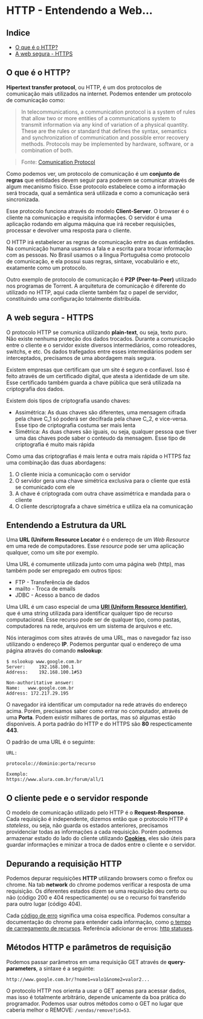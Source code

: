 # HTTP - Entendendo a Web...
## Indice

- [O que é o HTTP?](#o-que-é-o-http?)
- [A web segura - HTTPS](#a-web-segura-https)

## O que é o HTTP?

**Hipertext transfer protocol**, ou HTTP, é um dos protocolos de comunicação mais utilizados na internet. Podemos entender um protocolo de comunicação como:

> In telecommunications, a communication protocol is a system of rules that allow two or more entities of a communications system to transmit information via any kind of variation of a physical quantity. These are the rules or standard that defines the syntax, semantics and synchronization of communication and possible error recovery methods. Protocols may be implemented by hardware, software, or a combination of both.

> Fonte: [Comunication Protocol](https://en.wikipedia.org/wiki/Communications_protocol#cite_ref-1)


Como podemos ver, um protocolo de comunicação é um **conjunto de regras** que entidades devem seguir para poderem se comunicar através de algum mecanismo físico. Esse protocolo estabelece como a informação será trocada, qual a semântica será utilizada e como a comunicação será sincronizada.

Esse protocolo funciona através do modelo **Client-Server**. O browser é o cliente na comunicação e requisita informações. O servidor é uma aplicação rodando em alguma máquina que irá receber requisições, processar e devolver uma resposta para o cliente.

O HTTP irá estabelecer as regras de comunicação entre as duas entidades. Na comunicação humana usamos a fala e a escrita para trocar informação com as pessoas. No Brasil usamos o a lingua Portuguêsa como protocolo de comunicação, e ela possui suas regras, sintaxe, vocabulário e etc, exatamente como um protocolo.

Outro exemplo de protocolo de comunicação é **P2P (Peer-to-Peer)** utilizado nos programas de Torrent. A arquitetura de comunicação é diferente do utilizado no HTTP, aqui cada cliente também faz o papel de servidor, constituindo uma configuração totalmente distribuída.

## A web segura - HTTPS

O protocolo HTTP se comunica utilizando **plain-text**, ou seja, texto puro. Não existe nenhuma proteção dos dados trocados. Durante a comunicação entre o cliente e o servidor existe diversos intermediários, como roteadores, switchs, e etc. Os dados trafegados entre esses intermediários podem ser interceptados, precisamos de uma abordagem mais segura.

Existem empresas que certificam que um site é seguro e confiavel. Isso é feito através de um certificado digital, que atesta a identidade de um site. Esse certificado também guarda a chave pública que será utilizada na criptografia dos dados.

Existem dois tipos de criptografia usando chaves:
- Assimétrica: As duas chaves são diferentes, uma mensagem cifrada pela chave C_1 só poderá ser decifrada pela chave C_2, e vice-versa. Esse tipo de criptografia costuma ser mais lenta
- Simétrica: As duas chaves são iguais, ou seja, qualquer pessoa que tiver uma das chaves pode saber o conteudo da mensagem. Esse tipo de criptografia é muito mais rápida

Como uma das criptografias é mais lenta e outra mais rápida o HTTPS faz uma combinação das duas abordagens:

1. O cliente inicia a comunicação com o servidor
2. O servidor gera uma chave simétrica exclusiva para o cliente que está se comunicado com ele
3. A chave é criptograda com outra chave assimétrica e mandada para o cliente
4. O cliente descriptografa a chave simétrica e utiliza ela na comunicação


## Entendendo a Estrutura da URL

Uma **URL (Uniform Resource Locator** é o endereço de um _Web Resource_ em uma rede de computadores. Esse _resource_ pode ser uma aplicação qualquer, como um site por exemplo.

Uma URL é comumente utilizada junto com uma página web (http), mas também pode ser empregado em outros tipos:
- FTP - Transferência de dados
- mailto - Troca de emails
- JDBC - Acesso a banco de dados

Uma URL é um caso especial de uma **[URI (Uniform Resource Identifier)](https://en.wikipedia.org/wiki/Uniform_Resource_Identifier)**, que é uma string utilizada para identificar qualquer tipo de recurso computacional. Esse recurso pode ser de qualquer tipo, como pastas, computadores na rede, arquivos em um sistema de arquivos e etc.

Nós interagimos com sites através de uma URL, mas o navegador faz isso utilizando o endereço **IP**. Podemos perguntar qual o endereço de uma página através do comando **nslookup**:

```
$ nslookup www.google.com.br
Server:		192.168.100.1
Address:	192.168.100.1#53

Non-authoritative answer:
Name:	www.google.com.br
Address: 172.217.29.195
```

O navegador irá identificar um computador na rede através do endereço acima. Porém, precisamos saber como entrar no computador, através de uma **Porta**. Podem existir milhares de portas, mas só algumas estão disponíveis. A porta padrão do HTTP e do HTTPS são **80** respecticamente **443**.

O padrão de uma URL é o seguinte:
```
URL:

protocolo://dominio:porta/recurso

Exemplo:
https://www.alura.com.br/forum/all/1
```

## O cliente pede e o servidor responde

O modelo de comunicação utilizado pelo HTTP é o **Request-Response**. Cada requisição é independente, dizemos então que o protocolo HTTP é _stateless_, ou seja, não guarda os estados anteriores, precisamos providenciar todas as informações a cada requisição. Porém podemos armazenar estado do lado do cliente utilizando **[Cookies](https://en.wikipedia.org/wiki/HTTP_cookie)**, eles são úteis para guardar informações e minizar a troca de dados entre o cliente e o servidor.

## Depurando a requisição HTTP
Podemos depurar requisições **HTTP** utilizando browsers como o firefox ou chrome. Na tab **network** do chrome podemos verificar a resposta de uma requisição. Os diferentes estados dizem se uma requisição deu certo ou não (código 200 e 404 respecticamente) ou se o recurso foi transferido para outro lugar (código 404).

Cada [código de erro](https://www.w3schools.com/tags/ref_httpmessages.asp) significa uma coisa específica. Podemos consultar a documentação do chrome para entender cada informação, como [o tempo de carregamento de recursos](https://developers.google.com/web/tools/chrome-devtools/network-performance/resource-loading). Referência adicionar de erros: [http statuses](https://httpstatuses.com/500).

## Métodos HTTP e parâmetros de requisição

Podemos passar parâmetros em uma requisição GET através de **query-parameters**, a sintaxe é a seguinte:

```
http://www.google.com.br/?nome1=valo1&nome2=valor2...
```

O protocolo HTTP nos orienta a usar o GET apenas para acessar dados, mas isso é totalmente arbitrário, depende unicamente da boa prática do programador. Podemos usar outros métodos como o GET no lugar que caberia melhor o REMOVE: `/vendas/remove?id=53`. 
